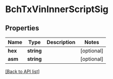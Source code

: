 # BchTxVinInnerScriptSig

## Properties

Name | Type | Description | Notes
------------ | ------------- | ------------- | -------------
**hex** | **string** |  | [optional]
**asm** | **string** |  | [optional]

[[Back to API list]](../../README.md#api-endpoints)

